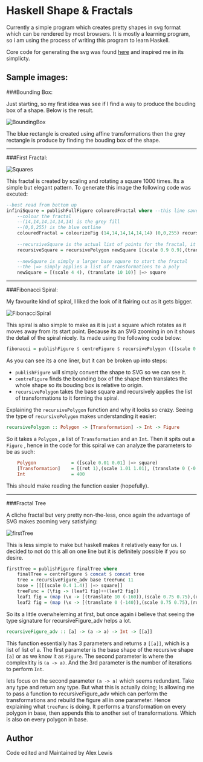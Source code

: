 # Haskell Shape & Fractals
Currently a simple program which creates pretty shapes in svg format which can be rendered by 
most browsers. It is mostly a learning program, so i am using the process of writing this program to
learn Haskell.

Core code for generating the svg was found [here](http://stackoverflow.com/questions/2711002/image-drawing-library-for-haskell)
and inspired me in its simplicty.

## Sample images:

###Bounding Box:

Just starting, so my first idea was see if I find a way to produce the bouding box of a shape. Below is the result.

![BoundingBox](https://cdn.rawgit.com/Lexer747/Haskell-Fractals/ccc9f170/Core/svg/BoundingBox_Demo.svg)

The blue rectangle is created using affine transformations then the grey rectangle is produce by finding the bouding box of the shape.

---

###First Fractal:

![Squares](https://cdn.rawgit.com/Lexer747/Haskell-Fractals/8650b7e6/Core/svg/InfiniteSquares_Demo.svg)

This fractal is created by scaling and rotating a square 1000 times. Its a simple but elegant pattern. To generate this image the following code was excuted:

``` haskell
--best read from bottom up
infiniSquare = publishFullFigure colouredFractal where --this line saves the shape to svg
    --colour the fractal
    --(14,14,14,14,14,14) is the grey fill
    --(0,0,255) is the blue outline
    colouredFractal = colourizeFig (14,14,14,14,14,14) (0,0,255) recursiveSquare
    
    --recursiveSquare is the actual list of points for the fractal, it is achieved by making the square smaller each time and rotating it
    recursiveSquare = recursivePolygon newSquare [(scale 0.9 0.9),(translate 10 10),(rot 0.01)] 1000
    
    --newSquare is simply a larger base square to start the fractal
    --the |=> simply applies a list of transformations to a poly
    newSquare = [(scale 4 4), (translate 10 10)] |=> square
```

---

###Fibonacci Spiral:

My favourite kind of spiral, I liked the look of it flairing out as it gets bigger.

![FibonacciSpiral](https://cdn.rawgit.com/Lexer747/Haskell-Fractals/da0fc6c2/Core/svg/Fibonacci_Demo.svg)

This spiral is also simple to make as it is just a square which rotates as it moves away from its start point.
Because its an SVG zooming in on it shows the detail of the spiral nicely. Its made using the following code below:

```haskell
fibonacci = publishFigure $ centreFigure $ recursivePolygon ([(scale 0.01 0.01)] |=> square) [(rot 1),(scale 1.01 1.01), (translate 0 (-0.05))] 400
```
As you can see its a one liner, but it can be broken up into steps:
* `publishFigure` will simply convert the shape to SVG so we can see it.
* `centreFigure` finds the bounding box of the shape then translates the whole shape so its bouding box is relative to origin.
* `recursivePolygon` takes the base square and recursively applies the list of transformations to it forming the spiral.

Explaining the `recursivePolygon` function and why it looks so crazy. Seeing the type of `recursivePolygon` makes understanding it easier:

``` haskell
recursivePolygon :: Polygon -> [Transformation] -> Int -> Figure
```

So it takes a `Polygon` , a list of `Transformation` and an `Int`. Then it spits out a `Figure` , 
hence in the code for this spiral we can analyze the parameters to be as such:

``` haskell
    Polygon             = ([scale 0.01 0.01] |=> square)
    [Transformation]    = [(rot 1),(scale 1.01 1.01), (translate 0 (-0.05))]
    Int                 = 400
```

This should make reading the function easier (hopefully).

---

###Fractal Tree

A cliche fractal but very pretty non-the-less, once again the advantage of SVG makes zooming very satisfying:

![firstTree](https://cdn.rawgit.com/Lexer747/Haskell-Fractals/aa6a167e/Core/svg/Basic_Tree.svg)

This is less simple to make but haskell makes it relatively easy for us. I decided to not do this all on one line but it is definitely possible if you so
desire.

``` haskell
firstTree = publishFigure finalTree where
    finalTree = centreFigure $ concat $ concat tree
    tree = recursiveFigure_adv base treeFunc 11
    base = [[[(scale 0.4 1.4)] |=> square]]
    treeFunc = (\fig -> (leaf1 fig)++(leaf2 fig))
    leaf1 fig = (map (\x -> [(translate 10 (-160)),(scale 0.75 0.75),(rot (-25))] |=> x) fig)
    leaf2 fig = (map (\x -> [(translate 0 (-140)),(scale 0.75 0.75),(rot 25)] |=> x) fig)
```

So its a little overwheleming at first, but once again i believe that seeing the type signature for recursiveFigure_adv helps a lot.

```haskell
recursiveFigure_adv :: [a] -> (a -> a) -> Int -> [[a]]
```

This function essentially has 3 parameters and returns a `[[a]]`, which is a list 
of list of a. The first parameter is the base shape of the recursive
shape `[a]` or as we know it as `Figure`. 
The second parameter is where the complexitity is `(a -> a)`. And the 3rd
parameter is the number of iterations to perform `Int`.

lets focus on the second parameter `(a -> a)` which seems redundant. Take any type and return any type.
But what this is actually doing; Is allowing me to pass a function to recursiveFigure_adv 
which can perform the transformations and rebuild the figure all in one parameter.
Hence explaining what `treeFunc` is doing. It performs a transformation on every polygon in base,
then appends this to another set of transformations. Which is also on every polygon in base.



## Author

Code edited and Maintained by Alex Lewis